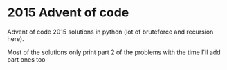 # 2015 Advent of code

Advent of code 2015 solutions in python (lot of bruteforce and recursion here).

Most of the solutions only print part 2 of the problems with the time I'll add part ones too
